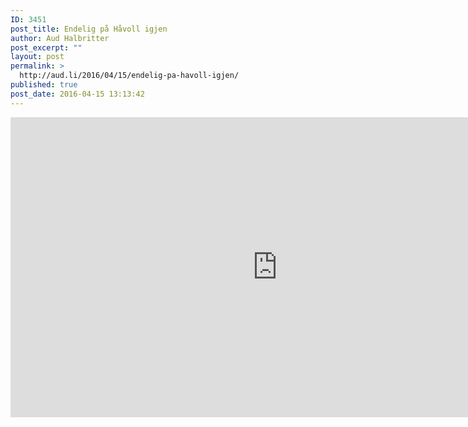 ```yaml
---
ID: 3451
post_title: Endelig på Håvoll igjen
author: Aud Halbritter
post_excerpt: ""
layout: post
permalink: >
  http://aud.li/2016/04/15/endelig-pa-havoll-igjen/
published: true
post_date: 2016-04-15 13:13:42
---
```

<iframe src="https://www.youtube.com/embed/lmAMd-6Ie58" width="854" height="480" frameborder="0" allowfullscreen="allowfullscreen"></iframe>